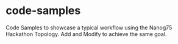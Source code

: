 # code-samples
Code Samples to showcase a typical workflow using the Nanog75 Hackathon Topology. Add and Modify to achieve the same goal.
